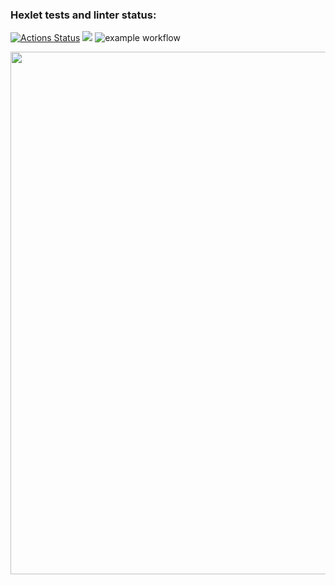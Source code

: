 ### Hexlet tests and linter status:
[![Actions Status](https://github.com/alinarobertovna/frontend-project-lvl1/workflows/hexlet-check/badge.svg)](https://github.com/alinarobertovna/frontend-project-lvl1/actions)
<a href="https://codeclimate.com/github/codeclimate/codeclimate/maintainability"><img src="https://api.codeclimate.com/v1/badges/a99a88d28ad37a79dbf6/maintainability" /></a>
![example workflow](https://github.com/alinarobertovna/frontend-project-lvl1/actions/workflows/linter.yml/badge.svg)

<a href="https://asciinema.org/a/14"><img src="https://asciinema.org/a/14.png" width="836"/></a>
